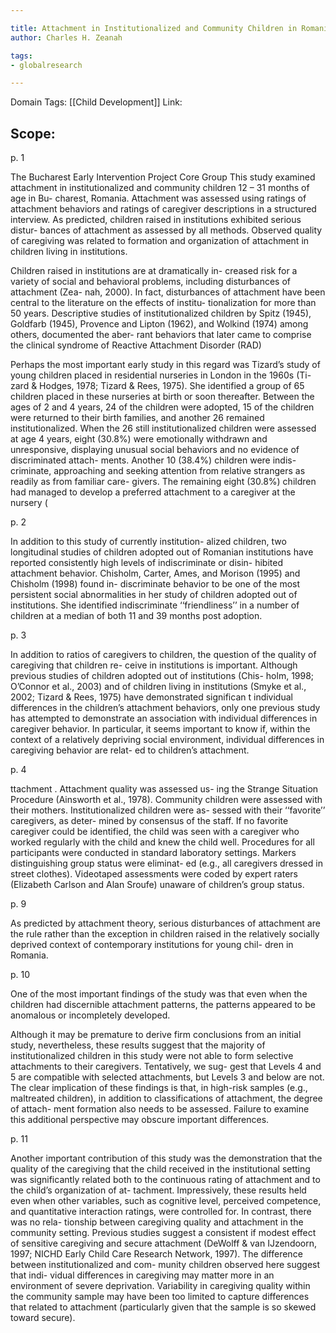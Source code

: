 ```yaml
---

title: Attachment in Institutionalized and Community Children in Romania
author: Charles H. Zeanah

tags:
- globalresearch

---
```

Domain Tags: [[Child Development]]
Link: 

## Scope:

p. 1

The Bucharest Early Intervention Project Core Group This study examined attachment in institutionalized and community children 12 – 31 months of age in Bu- charest, Romania. Attachment was assessed using ratings of attachment behaviors and ratings of caregiver descriptions in a structured interview. As predicted, children raised in institutions exhibited serious distur- bances of attachment as assessed by all methods. Observed quality of caregiving was related to formation and organization of attachment in children living in institutions. 

Children raised in institutions are at dramatically in- creased risk for a variety of social and behavioral problems, including disturbances of attachment (Zea- nah, 2000). In fact, disturbances of attachment have been central to the literature on the effects of institu- tionalization for more than 50 years. Descriptive studies of institutionalized children by Spitz (1945), Goldfarb (1945), Provence and Lipton (1962), and Wolkind (1974) among others, documented the aber- rant behaviors that later came to comprise the clinical syndrome of Reactive Attachment Disorder (RAD) 

Perhaps the most important early study in this regard was Tizard’s study of young children placed in residential nurseries in London in the 1960s (Ti- zard & Hodges, 1978; Tizard & Rees, 1975). She identified a group of 65 children placed in these nurseries at birth or soon thereafter. Between the ages of 2 and 4 years, 24 of the children were adopted, 15 of the children were returned to their birth families, and another 26 remained institutionalized. When the 26 still institutionalized children were assessed at age 4 years, eight (30.8%) were emotionally withdrawn and unresponsive, displaying unusual social behaviors and no evidence of discriminated attach- ments. Another 10 (38.4%) children were indis- criminate, approaching and seeking attention from relative strangers as readily as from familiar care- givers. The remaining eight (30.8%) children had managed to develop a preferred attachment to a caregiver at the nursery ( 

p. 2

In addition to this study of currently institution- alized children, two longitudinal studies of children adopted out of Romanian institutions have reported consistently high levels of indiscriminate or disin- hibited attachment behavior. Chisholm, Carter, Ames, and Morison (1995) and Chisholm (1998) found in- discriminate behavior to be one of the most persistent social abnormalities in her study of children adopted out of institutions. She identified indiscriminate ‘‘friendliness’’ in a number of children at a median of both 11 and 39 months post adoption. 

p. 3

In addition to ratios of caregivers to children, the question of the quality of caregiving that children re- ceive in institutions is important. Although previous studies of children adopted out of institutions (Chis- holm, 1998; O’Connor et al., 2003) and of children living in institutions (Smyke et al., 2002; Tizard & Rees, 1975) have demonstrated significan t individual differences in the children’s attachment behaviors, only one previous study has attempted to demonstrate an association with individual differences in caregiver behavior. In particular, it seems important to know if, within the context of a relatively depriving social environment, individual differences in caregiving behavior are relat- ed to children’s attachment. 

p. 4

ttachment . Attachment quality was assessed us- ing the Strange Situation Procedure (Ainsworth et al., 1978). Community children were assessed with their mothers. Institutionalized children were as- sessed with their ‘‘favorite’’ caregivers, as deter- mined by consensus of the staff. If no favorite caregiver could be identified, the child was seen with a caregiver who worked regularly with the child and knew the child well. Procedures for all participants were conducted in standard laboratory settings. Markers distinguishing group status were eliminat- ed (e.g., all caregivers dressed in street clothes). Videotaped assessments were coded by expert raters (Elizabeth Carlson and Alan Sroufe) unaware of children’s group status. 

p. 9

As predicted by attachment theory, serious disturbances of attachment are the rule rather than the exception in children raised in the relatively socially deprived context of contemporary institutions for young chil- dren in Romania.  

p. 10

One of the most important findings of the study was that even when the children had discernible attachment patterns, the patterns appeared to be anomalous or incompletely developed. 

Although it may be premature to derive firm conclusions from an initial study, nevertheless, these results suggest that the majority of institutionalized children in this study were not able to form selective attachments to their caregivers. Tentatively, we sug- gest that Levels 4 and 5 are compatible with selected attachments, but Levels 3 and below are not. The clear implication of these findings is that, in high-risk samples (e.g., maltreated children), in addition to classifications of attachment, the degree of attach- ment formation also needs to be assessed. Failure to examine this additional perspective may obscure important differences. 

p. 11

Another important contribution of this study was the demonstration that the quality of the caregiving that the child received in the institutional setting was significantly related both to the continuous rating of attachment and to the child’s organization of at- tachment. Impressively, these results held even when other variables, such as cognitive level, perceived competence, and quantitative interaction ratings, were controlled for. In contrast, there was no rela- tionship between caregiving quality and attachment in the community setting. Previous studies suggest a consistent if modest effect of sensitive caregiving and secure attachment (DeWolff & van IJzendoorn, 1997; NICHD Early Child Care Research Network, 1997). The difference between institutionalized and com- munity children observed here suggest that indi- vidual differences in caregiving may matter more in an environment of severe deprivation. Variability in caregiving quality within the community sample may have been too limited to capture differences that related to attachment (particularly given that the sample is so skewed toward secure). 

